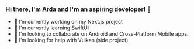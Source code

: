 ### Hi there, I'm Arda and I'm an aspiring developer! 👋


- 🔭 I’m currently working on my Next.js project
- 🌱 I’m currently learning SwiftUI
- 👯 I’m looking to collaborate on Android and Cross-Platform Mobile apps.
- 🤔 I’m looking for help with Vulkan (side project)

<!--
**coderarda/coderarda** is a ✨ _special_ ✨ repository because its `README.md` (this file) appears on your GitHub profile.

Here are some ideas to get you started:

- 💬 Ask me about 
- 📫 How to reach me: ...
- 😄 Pronouns: ...
- ⚡ Fun fact: ...
-->
